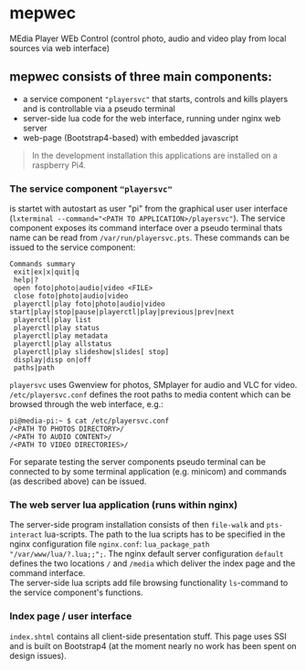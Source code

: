 # mepwec

MEdia Player WEb Control (control photo, audio and video play from local sources via web interface)

## mepwec consists of three main components:
* a service component `"playersvc"` that starts, controls and kills players and is controllable via a pseudo terminal
* server-side lua code for the web interface, running under nginx web server
* web-page (Bootstrap4-based) with embedded javascript

> In the development installation this applications are installed on a raspberry Pi4.
### The service component `"playersvc"`
is startet with autostart as user "pi" from the graphical user user interface (`lxterminal --command="<PATH TO APPLICATION>/playersvc"`). The service component exposes its command interface over a pseudo terminal thats name can be read from `/var/run/playersvc.pts`. These commands can be issued to the service component:

```
Commands summary
 exit|ex|x|quit|q
 help|?
 open foto|photo|audio|video <FILE>
 close foto|photo|audio|video
 playerctl|play foto|photo|audio|video start|play|stop|pause|playerctl|play|previous|prev|next
 playerctl|play list
 playerctl|play status
 playerctl|play metadata
 playerctl|play allstatus
 playerctl|play slideshow|slides[ stop]
 display|disp on|off
 paths|path
```
`playersvc` uses Gwenview for photos, SMplayer for audio and VLC for video. `/etc/playersvc.conf` defines the root paths to media content which can be browsed through the web interface, e.g.:
```
pi@media-pi:~ $ cat /etc/playersvc.conf 
/<PATH TO PHOTOS DIRECTORY>/
/<PATH TO AUDIO CONTENT>/
/<PATH TO VIDEO DIRECTORIES>/
```
For separate testing the server components pseudo terminal can be connected to by some terminal application (e.g. minicom) and commands (as described above) can be issued.

### The web server lua application (runs within nginx)
The server-side program installation consists of then `file-walk` and `pts-interact` lua-scripts. The path to the lua scripts has to be specified in the nginx configuration file `nginx.conf`: `lua_package_path "/var/www/lua/?.lua;;";`. The nginx default server configuration `default` defines the two locations `/` and `/media` which deliver the index page and the command interface.\
The server-side lua scripts add file browsing functionality `ls`-command to the service component's functions.

### Index page / user interface
`index.shtml` contains all client-side presentation stuff. This page uses SSI and is built on Bootstrap4 (at the moment nearly no work has been spent on design issues).
